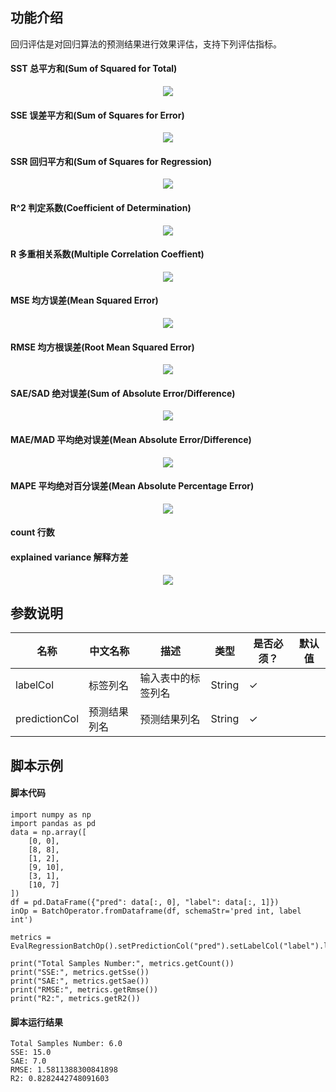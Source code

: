 ## 功能介绍
回归评估是对回归算法的预测结果进行效果评估，支持下列评估指标。

#### SST	 总平方和(Sum of Squared for Total)
<div align=center><img src="http://latex.codecogs.com/gif.latex?SST=\sum_{i=1}^{N}(y_i-\bar{y})^2" ></div>

#### SSE	 误差平方和(Sum of Squares for Error)
<div align=center><img src="http://latex.codecogs.com/gif.latex?SSE=\sum_{i=1}^{N}(y_i-f_i)^2" ></div>

#### SSR	 回归平方和(Sum of Squares for Regression)
<div align=center><img src="http://latex.codecogs.com/gif.latex?SSR=\sum_{i=1}^{N}(f_i-\bar{y})^2" ></div>

#### R^2	判定系数(Coefficient of Determination)
<div align=center><img src="http://latex.codecogs.com/gif.latex?R^2=1-\dfrac{SSE}{SST}" ></div>

#### R	 多重相关系数(Multiple Correlation Coeffient)
<div align=center><img src="http://latex.codecogs.com/gif.latex?R=\sqrt{R^2}" ></div>

#### MSE 均方误差(Mean Squared Error)
<div align=center><img src="http://latex.codecogs.com/gif.latex?MSE=\dfrac{1}{N}\sum_{i=1}^{N}(f_i-y_i)^2" ></div>

#### RMSE	均方根误差(Root Mean Squared Error)
<div align=center><img src="http://latex.codecogs.com/gif.latex?RMSE=\sqrt{MSE}" ></div>

#### SAE/SAD 绝对误差(Sum of Absolute Error/Difference)
<div align=center><img src="http://latex.codecogs.com/gif.latex?SAE=\sum_{i=1}^{N}|f_i-y_i|" ></div>

#### MAE/MAD 平均绝对误差(Mean Absolute Error/Difference)
<div align=center><img src="http://latex.codecogs.com/gif.latex?MAE=\dfrac{1}{N}\sum_{i=1}^{N}|f_i-y_i|" ></div>

#### MAPE 	平均绝对百分误差(Mean Absolute Percentage Error)
<div align=center><img src="http://latex.codecogs.com/gif.latex?MAPE=\dfrac{100}{N}\sum_{i=1}^{N}|\dfrac{f_i-y_i}{y_i}|" ></div>

#### count	行数

#### explained variance 解释方差
<div align=center><img src="http://latex.codecogs.com/gif.latex?explained Variance=\dfrac{SSR}{N}" ></div>

## 参数说明
<!-- This is the start of auto-generated parameter info -->
<!-- DO NOT EDIT THIS PART!!! -->
| 名称 | 中文名称 | 描述 | 类型 | 是否必须？ | 默认值 |
| --- | --- | --- | --- | --- | --- |
| labelCol | 标签列名 | 输入表中的标签列名 | String | ✓ |  |
| predictionCol | 预测结果列名 | 预测结果列名 | String | ✓ |  |<!-- This is the end of auto-generated parameter info -->


## 脚本示例
#### 脚本代码

```
import numpy as np
import pandas as pd
data = np.array([
    [0, 0],
    [8, 8],
    [1, 2],
    [9, 10],
    [3, 1],
    [10, 7]
])
df = pd.DataFrame({"pred": data[:, 0], "label": data[:, 1]})
inOp = BatchOperator.fromDataframe(df, schemaStr='pred int, label int')

metrics = EvalRegressionBatchOp().setPredictionCol("pred").setLabelCol("label").linkFrom(inOp).collectMetrics()

print("Total Samples Number:", metrics.getCount())
print("SSE:", metrics.getSse())
print("SAE:", metrics.getSae())
print("RMSE:", metrics.getRmse())
print("R2:", metrics.getR2())
```

#### 脚本运行结果
```
Total Samples Number: 6.0
SSE: 15.0
SAE: 7.0
RMSE: 1.5811388300841898
R2: 0.8282442748091603
```


